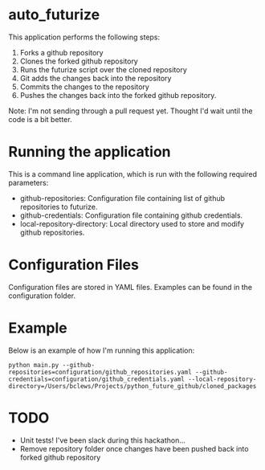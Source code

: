 auto_futurize
=============

This application performs the following steps:

1. Forks a github repository
2. Clones the forked github repository
3. Runs the futurize script over the cloned repository
4. Git adds the changes back into the repository
5. Commits the changes to the repository
6. Pushes the changes back into the forked github repository.

Note: I'm not sending through a pull request yet. Thought I'd wait until the code is a bit better.

Running the application
=======================

This is a command line application, which is run with the following required parameters:
- github-repositories: Configuration file containing list of github repositories to futurize.
- github-credentials: Configuration file containing github credentials.
- local-repository-directory: Local directory used to store and modify github repositories.

Configuration Files
===================

Configuration files are stored in YAML files. Examples can be found in the configuration folder.

Example
=======

Below is an example of how I'm running this application:

    python main.py --github-repositories=configuration/github_repositories.yaml --github-credentials=configuration/github_credentials.yaml --local-repository-directory=/Users/bclews/Projects/python_future_github/cloned_packages

TODO
====
- Unit tests! I've been slack during this hackathon...
- Remove repository folder once changes have been pushed back into forked github repository

